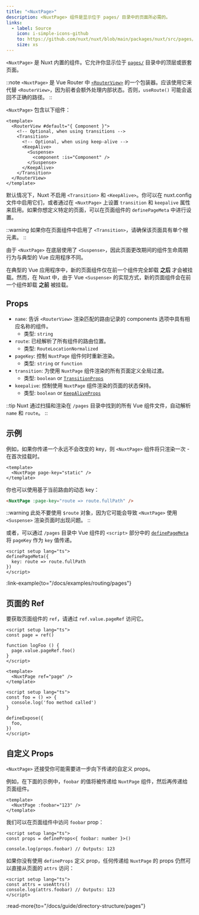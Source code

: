 ```yaml
---
title: "<NuxtPage>"
description: <NuxtPage> 组件是显示位于 pages/ 目录中的页面所必需的。
links:
  - label: Source
    icon: i-simple-icons-github
    to: https://github.com/nuxt/nuxt/blob/main/packages/nuxt/src/pages/runtime/page.ts
    size: xs
---
```


`<NuxtPage>` 是 Nuxt 内置的组件。它允许你显示位于 [`pages/`](/docs/guide/directory-structure/pages) 目录中的顶层或嵌套页面。

::note
`<NuxtPage>` 是 Vue Router 中 [`<RouterView>`](https://router.vuejs.org/api/interfaces/RouterViewProps.html#interface-routerviewprops) 的一个包装器。应该使用它来代替 `<RouterView>`，因为前者会额外处理内部状态。否则，`useRoute()` 可能会返回不正确的路径。
::

`<NuxtPage>` 包含以下组件：

```vue
<template>
  <RouterView #default="{ Component }">
    <!-- Optional, when using transitions -->
    <Transition>
      <!-- Optional, when using keep-alive -->
      <KeepAlive>
        <Suspense>
          <component :is="Component" />
        </Suspense>
      </KeepAlive>
    </Transition>
  </RouterView>
</template>
```

默认情况下，Nuxt 不启用 `<Transition>` 和 `<KeepAlive>`。你可以在 nuxt.config 文件中启用它们，或者通过在 `<NuxtPage>` 上设置 `transition` 和 `keepalive` 属性来启用。如果你想定义特定的页面，可以在页面组件的 `definePageMeta` 中进行设置。

::warning
如果你在页面组件中启用了 `<Transition>`，请确保该页面具有单个根元素。
::

由于 `<NuxtPage>` 在底层使用了 `<Suspense>`，因此页面更改期间的组件生命周期行为与典型的 Vue 应用程序不同。

在典型的 Vue 应用程序中，新的页面组件仅在前一个组件完全卸载 **之后** 才会被挂载。然而，在 Nuxt 中，由于 Vue `<Suspense>` 的实现方式，新的页面组件会在前一个组件卸载 **之前** 被挂载。

## Props

- `name`: 告诉 `<RouterView>` 渲染匹配的路由记录的 components 选项中具有相应名称的组件。
  - 类型: `string`
- `route`: 已经解析了所有组件的路由位置。
  - 类型: `RouteLocationNormalized`
- `pageKey`: 控制 `NuxtPage` 组件何时重新渲染。
  - 类型: `string` or `function`
- `transition`: 为使用 `NuxtPage` 组件渲染的所有页面定义全局过渡。
  - 类型: `boolean` or [`TransitionProps`](https://vuejs.org/api/built-in-components#transition)
- `keepalive`: 控制使用 `NuxtPage` 组件渲染的页面的状态保持。
  - 类型: `boolean` or [`KeepAliveProps`](https://vuejs.org/api/built-in-components#keepalive)

::tip
Nuxt 通过扫描和渲染在 `/pages` 目录中找到的所有 Vue 组件文件，自动解析 `name` 和 `route`。
::

## 示例

例如，如果你传递一个永远不会改变的 key，则 `<NuxtPage>` 组件将只渲染一次 - 在首次挂载时。

```vue [app.vue]
<template>
  <NuxtPage page-key="static" />
</template>
```

你也可以使用基于当前路由的动态 key：

```html
<NuxtPage :page-key="route => route.fullPath" />
```

::warning
此处不要使用 `$route` 对象，因为它可能会导致 `<NuxtPage>` 使用 `<Suspense>` 渲染页面时出现问题。
::

或者，可以通过 `/pages` 目录中 Vue 组件的 `<script>` 部分中的 [`definePageMeta`](/docs/api/utils/define-page-meta) 将 `pageKey` 作为 `key` 值传递。

```vue [pages/my-page.vue]
<script setup lang="ts">
definePageMeta({
  key: route => route.fullPath
})
</script>
```

:link-example{to="/docs/examples/routing/pages"}

## 页面的 Ref

要获取页面组件的 `ref`，请通过 `ref.value.pageRef` 访问它。

````vue [app.vue]
<script setup lang="ts">
const page = ref()

function logFoo () {
  page.value.pageRef.foo()
}
</script>

<template>
  <NuxtPage ref="page" />
</template>
````

````vue [my-page.vue]
<script setup lang="ts">
const foo = () => {
  console.log('foo method called')
}

defineExpose({
  foo,
})
</script>
````

## 自定义 Props

`<NuxtPage>` 还接受你可能需要进一步向下传递的自定义 props。

例如，在下面的示例中，`foobar` 的值将被传递给 `NuxtPage` 组件，然后再传递给页面组件。

```vue [app.vue]
<template>
  <NuxtPage :foobar="123" />
</template>
```

我们可以在页面组件中访问 `foobar` prop：

```vue [pages/page.vue]
<script setup lang="ts">
const props = defineProps<{ foobar: number }>()

console.log(props.foobar) // Outputs: 123
```

如果你没有使用 `defineProps` 定义 prop，任何传递给 `NuxtPage` 的 props 仍然可以直接从页面的 `attrs` 访问：

```vue [pages/page.vue]
<script setup lang="ts">
const attrs = useAttrs()
console.log(attrs.foobar) // Outputs: 123
</script>
```

:read-more{to="/docs/guide/directory-structure/pages"}
